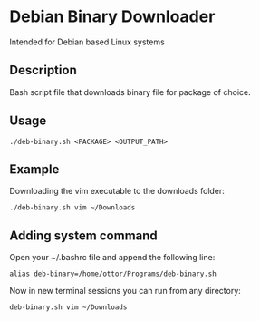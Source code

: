 # Debian Binary Downloader
Intended for Debian based Linux systems

## Description
Bash script file that downloads binary file for package of choice.

## Usage
```
./deb-binary.sh <PACKAGE> <OUTPUT_PATH>
```
## Example
Downloading the vim executable to the downloads folder:
```
./deb-binary.sh vim ~/Downloads
```

## Adding system command
Open your ~/.bashrc file and append the following line:
```
alias deb-binary=/home/ottor/Programs/deb-binary.sh
```

Now in new terminal sessions you can run from any directory:
```
deb-binary.sh vim ~/Downloads
```
